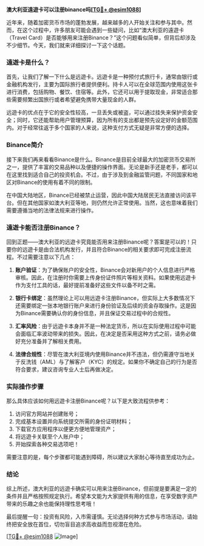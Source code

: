 **澳大利亚遠遊卡可以注册binance吗[[TG💪+ @esim1088](https://t.me/s/esim1088)]**

近年来，随着加密货币市场的蓬勃发展，越来越多的人开始关注和参与其中。然而，在这个过程中，许多朋友可能会遇到一些疑问，比如“澳大利亚的遠遊卡（Travel Card）是否能够用来注册Binance？”这个问题看似简单，但背后却涉及不少细节。今天，我们就来详细探讨一下这个话题。

### 遠遊卡是什么？

首先，让我们了解一下什么是远遊卡。远遊卡是一种预付式旅行卡，通常由银行或金融机构发行，主要为国际旅行者提供便利。持卡人可以在全球范围内使用这张卡进行消费，包括购物、餐饮、住宿等。此外，它还可以用于提取现金，非常适合那些需要频繁出国旅行或者希望避免携带大量现金的人群。

远遊卡的优点在于它的安全性较高，一旦丢失或被盗，可以通过挂失来保护资金安全；同时，它还能帮助用户管理预算，因为所有的支出都是预先设定好的金额范围内。对于经常往返于多个国家的人来说，这种支付方式无疑是非常方便的选择。

### Binance简介

接下来我们再来看看Binance是什么。Binance是目前全球最大的加密货币交易所之一，提供了丰富的交易品种以及便捷的操作界面。无论是新手还是老手，都可以在这里找到适合自己的投资机会。不过，由于涉及到金融监管问题，不同国家和地区对Binance的使用有着不同的限制。

在中国大陆地区，Binance已经被禁止运营，因此中国大陆居民无法直接访问该平台。但在其他国家如澳大利亚等地，则仍然允许正常使用。当然，这也意味着我们需要遵循当地的法律法规来进行操作。

### 遠遊卡能否注册Binance？

回到正题——澳大利亚的远遊卡究竟能否用来注册Binance呢？答案是可以的！只要你的远遊卡是由合法机构发行，并且符合Binance的相关要求即可完成注册流程。不过需要注意以下几点：

1. **账户验证**：为了确保账户的安全性，Binance会对新用户的个人信息进行严格审核。因此，在注册时你需要上传身份证件照片等相关资料。如果使用远遊卡作为支付工具的话，最好提前准备好这些文件以备不时之需。
   
2. **银行卡绑定**：虽然理论上可以用远遊卡注册Binance，但实际上大多数情况下还需要绑定一张本地银行账户来进行身份验证及后续的资金存取操作。这是因为Binance需要确认你的身份信息，并且保证交易过程中的合规性。

3. **汇率风险**：由于远遊卡本身并不是一种法定货币，所以在实际使用过程中可能会面临汇率波动带来的损失。因此，在决定是否采用这种方式之前，请务必做好充分准备并了解相关费用。

4. **法律合规性**：尽管在澳大利亚境内使用Binance并不违法，但仍需遵守当地关于反洗钱（AML）与了解客户（KYC）的规定。如果你不确定自己的行为是否符合要求，建议咨询专业人士后再做决定。

### 实际操作步骤

那么具体应该如何用远遊卡注册Binance呢？以下是大致流程供参考：

1. 访问官方网站并创建账号；
2. 完成基本设置并向系统提交所需的身份证明材料；
3. 下载官方应用程序以便更方便地管理资产；
4. 将远遊卡关联至个人账户中；
5. 开始探索各种交易选项吧！

需要注意的是，每个步骤都可能遇到障碍，所以建议大家耐心等待直至成功为止。

### 结论

综上所述，澳大利亚的远遊卡确实可以用来注册Binance，但前提是要满足一定的条件并且严格按照规定执行。希望本文能为大家提供有用的信息，在享受数字资产带来的乐趣之余也能保持理性思考哦！

最后提醒一句：投资有风险，入市需谨慎。无论选择何种方式参与市场活动，请始终把安全放在首位，切勿盲目追求高收益而忽视潜在危险。

[[TG💪+ @esim1088](https://t.me/s/esim1088) ![Image](https://i.postimg.cc/4NQfJmqS/Snipaste-2025-05-13-00-14-12.png)]